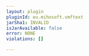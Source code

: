 ```yaml
---
layout: plugin
pluginId: eu.mihosoft.vmftext
jarSha1: INVALID
isJarAvailable: false
error: NONE
violations: []

---
```

